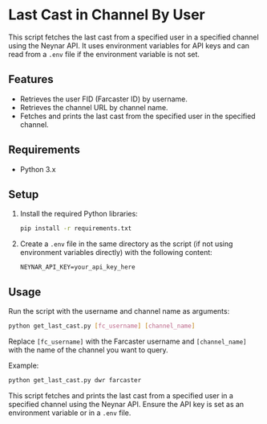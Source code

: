 # Last Cast in Channel By User

This script fetches the last cast from a specified user in a specified channel using the Neynar API. It uses environment variables for API keys and can read from a `.env` file if the environment variable is not set.

## Features

- Retrieves the user FID (Farcaster ID) by username.
- Retrieves the channel URL by channel name.
- Fetches and prints the last cast from the specified user in the specified channel.

## Requirements

- Python 3.x

## Setup

1. Install the required Python libraries:
    ```bash
    pip install -r requirements.txt
    ```

2. Create a `.env` file in the same directory as the script (if not using environment variables directly) with the following content:
    ```
    NEYNAR_API_KEY=your_api_key_here
    ```

## Usage

Run the script with the username and channel name as arguments:

```bash
python get_last_cast.py [fc_username] [channel_name]
```

Replace `[fc_username]` with the Farcaster username and `[channel_name]` with the name of the channel you want to query.

Example:
```bash
python get_last_cast.py dwr farcaster
```

This script fetches and prints the last cast from a specified user in a specified channel using the Neynar API. Ensure the API key is set as an environment variable or in a `.env` file.